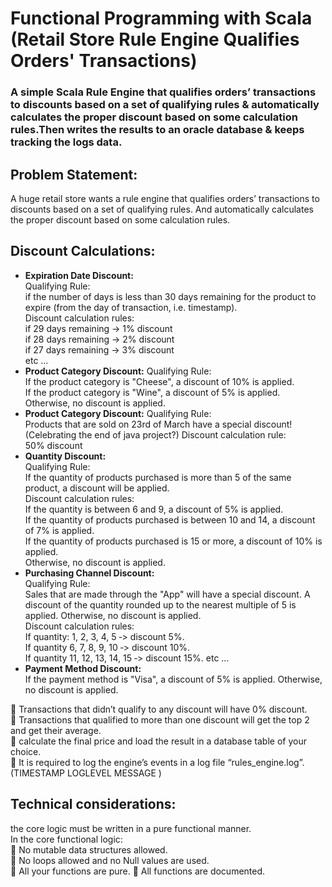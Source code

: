 # Functional Programming with Scala (Retail Store Rule Engine Qualifies Orders' Transactions)  
### A simple Scala Rule Engine that qualifies orders’ transactions to discounts based on a set of qualifying rules & automatically calculates the proper discount based on some calculation rules.Then writes the results to an oracle database & keeps tracking the logs data.  
## Problem Statement:  
A huge retail store wants a rule engine that qualifies orders’ transactions to discounts based on a set of qualifying rules. And automatically calculates the proper discount based on some calculation rules.  
## Discount Calculations:  
- **Expiration Date Discount:**  
Qualifying Rule:  
 if the number of days is less than 30 days remaining for the product to expire (from the day of transaction, i.e. timestamp).   
Discount calculation rules:     
if 29 days remaining -> 1% discount  
if 28 days remaining -> 2% discount   
if 27 days remaining -> 3% discount   
etc …
- **Product Category Discount:**
  Qualifying Rule:  
  If the product category is "Cheese", a discount of 10% is applied.  
  If the product category is "Wine", a discount of 5% is applied.  
   Otherwise, no discount is applied.
- **Product Category Discount:**
  Qualifying Rule:  
    Products that are sold on 23rd of March have a special discount! (Celebrating the end of java project?)
  Discount calculation rule:     
    50% discount 
- **Quantity Discount:**  
  Qualifying Rule:  
   If the quantity of products purchased is more than 5 of the same product, a discount will be applied.    
  Discount calculation rules:   
If the quantity is between 6 and 9, a discount of 5% is applied.  
If the quantity of products purchased is between 10 and 14, a discount of 7% is applied.  
If the quantity of products purchased is 15 or more, a discount of 10% is applied.  
Otherwise, no discount is applied.
 - **Purchasing Channel Discount:**  
 Qualifying Rule:   
  Sales that are made through the "App" will have a special discount. A discount of the quantity rounded up to the nearest multiple of 5 is applied. Otherwise, no discount is applied.  
 Discount calculation rules:    
If quantity: 1, 2, 3, 4, 5 ‐> discount 5%.  
If quantity 6, 7, 8, 9, 10 ‐> discount 10%.  
If quantity 11, 12, 13, 14, 15 ‐> discount 15%.
 etc …
 - **Payment Method Discount:**  
   If the payment method is "Visa", a discount of 5% is applied. Otherwise, no discount is applied.

 Transactions that didn’t qualify to any discount will have 0% discount.   
 Transactions that qualified to more than one discount will get the top 2 and get their average.   
 calculate the final price and load the result in a database table of your choice.  
 It is required to log the engine’s events in a log file “rules_engine.log”.(TIMESTAMP LOGLEVEL MESSAGE )  

## Technical considerations:  
the core logic must be written in a pure functional manner.    
In the core functional logic:     
 No mutable data structures allowed.  
 No loops allowed and no Null values are used.  
 All your functions are pure.
 All functions are documented. 
   
 


